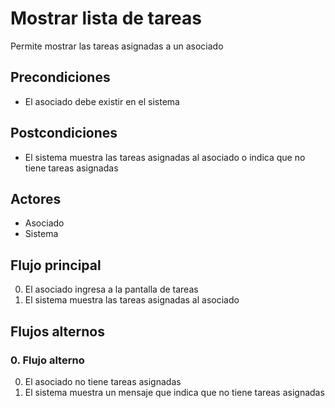 # Mostrar lista de tareas

Permite mostrar las tareas asignadas a un asociado

## Precondiciones

* El asociado debe existir en el sistema

## Postcondiciones

* El sistema muestra las tareas asignadas al asociado o indica que no tiene tareas asignadas

## Actores

* Asociado
* Sistema

## Flujo principal

0. El asociado ingresa a la pantalla de tareas
1. El sistema muestra las tareas asignadas al asociado

## Flujos alternos

### 0.  Flujo alterno

0. El asociado no tiene tareas asignadas
1. El sistema muestra un mensaje que indica que no tiene tareas asignadas

